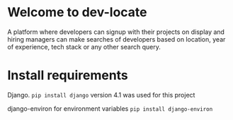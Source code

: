 # Welcome to dev-locate
A platform where developers can signup with their projects on display and hiring managers can make searches of developers based on location, year of experience, tech stack or any other search query.

# Install requirements
Django. `pip install django` version 4.1 was used for this project

django-environ for environment variables `pip install django-environ`